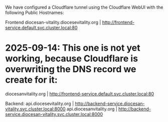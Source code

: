 We have configured a Cloudflare tunnel using the Cloudflare WebUI with the following Public Hostnames:

Frontend
diocesan-vitality.diocesevitality.org | http://frontend-service.default.svc.cluster.local:80
# 2025-09-14: This one is not yet working, because Cloudflare is overwriting the DNS record we create for it:
diocesanvitality.org      | http://frontend-service.default.svc.cluster.local:80

Backend:
api.diocesevitality.org   | http://backend-service.diocesan-vitality.svc.cluster.local:8000
api.diocesanvitality.org  | http://backend-service.diocesan-vitality.svc.cluster.local:8000
